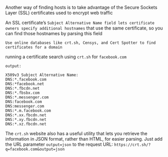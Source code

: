   Another way of finding hosts is to take advantage of the Secure Sockets Layer (SSL) certificates used to encrypt web traffic

An SSL certificate’s `Subject Alternative Name field lets certificate owners specify additional hostnames` that use the same certificate, so you can find those hostnames by parsing this field

`Use online databases like crt.sh, Censys, and Cert Spotter to find certificates for a domain`

running a certificate search using `crt.sh` for `facebook.com`

`output:`

```
X509v3 Subject Alternative Name:
DNS:*.facebook.com
DNS:*facebook.net
DNS:*.fbcdn.net
DNS:*.fbsbx.com
DNS:*.messenger.com
DNS:facebook.com
DNS:messenger.com
DNS:*.m.facebook.com
DNS:*.xx.fbcdn.net
DNS:*.xy.fbcdn.net
DNS:*.xz.fbcdn.net
```


The `crt.sh` website also has a useful utility that lets you retrieve the information in JSON format, rather than HTML, for easier parsing. Just add the URL parameter `output=json` to the request URL:
`https://crt.sh/?q=facebook.com&output=json`
